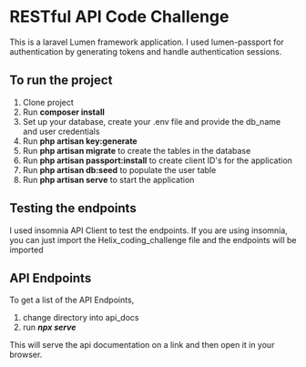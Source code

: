 # RESTful API Code Challenge


This is a laravel Lumen framework application. I used lumen-passport for authentication by generating tokens and handle authentication sessions.

## To run the project

1. Clone project
2. Run  **composer install**
3. Set up your database, create your .env file and provide the db_name and user credentials
4. Run **php artisan key:generate** 
5. Run **php artisan migrate** to create the tables in the database
6. Run **php artisan passport:install** to create client ID's for the application
7. Run **php artisan db:seed** to populate the user table
8. Run **php artisan serve** to start the application

## Testing the endpoints

I used insomnia API Client to test the endpoints.
If you are using insomnia, you can just import the Helix_coding_challenge file and the endpoints will be imported

## API Endpoints
To get a list of the API Endpoints,
1. change directory into api_docs
2. run ***npx serve***

This will serve the api documentation on a link and then open it in your browser.
